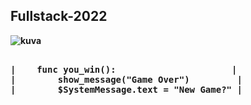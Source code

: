 

<b><h2>**Fullstack-2022**</h2><b>

  
![kuva](https://user-images.githubusercontent.com/99166139/159218855-f20f9252-42d6-45ce-aa17-1dde632f5abd.png)  

  
  

<pre>  
|    <b>func you_win():<b>                      |  
|        show_message("Game Over")         |  
|        $SystemMessage.text = "New Game?" |  
</b></pre>
  
